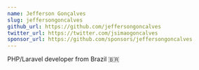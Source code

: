 ```yaml
---
name: Jefferson Gonçalves
slug: jeffersongoncalves
github_url: https://github.com/jeffersongoncalves
twitter_url: https://twitter.com/jsimaogoncalves
sponsor_url: https://github.com/sponsors/jeffersongoncalves
---
```

PHP/Laravel developer from Brazil 🇧🇷
